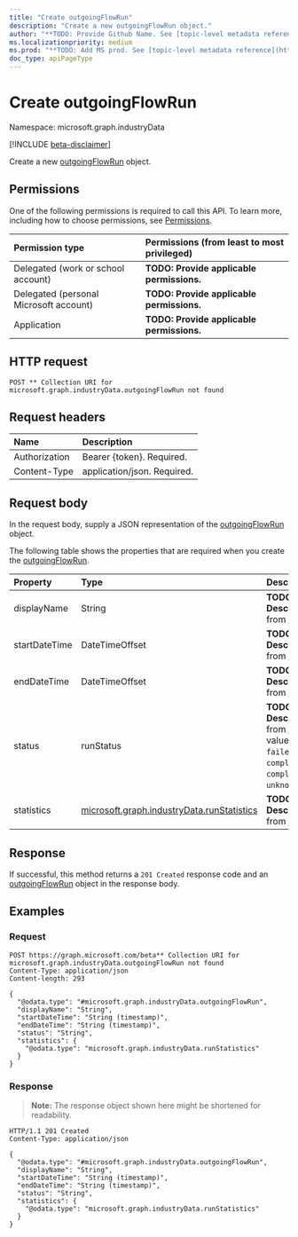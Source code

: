 ```yaml
---
title: "Create outgoingFlowRun"
description: "Create a new outgoingFlowRun object."
author: "**TODO: Provide Github Name. See [topic-level metadata reference](https://msgo.azurewebsites.net/add/document/guidelines/metadata.html#topic-level-metadata)**"
ms.localizationpriority: medium
ms.prod: "**TODO: Add MS prod. See [topic-level metadata reference](https://msgo.azurewebsites.net/add/document/guidelines/metadata.html#topic-level-metadata)**"
doc_type: apiPageType
---
```


# Create outgoingFlowRun
Namespace: microsoft.graph.industryData

[!INCLUDE [beta-disclaimer](../../includes/beta-disclaimer.md)]

Create a new [outgoingFlowRun](../resources/industrydata-outgoingflowrun.md) object.

## Permissions
One of the following permissions is required to call this API. To learn more, including how to choose permissions, see [Permissions](/graph/permissions-reference).

|Permission type|Permissions (from least to most privileged)|
|:---|:---|
|Delegated (work or school account)|**TODO: Provide applicable permissions.**|
|Delegated (personal Microsoft account)|**TODO: Provide applicable permissions.**|
|Application|**TODO: Provide applicable permissions.**|

## HTTP request

<!-- {
  "blockType": "ignored"
}
-->
``` http
POST ** Collection URI for microsoft.graph.industryData.outgoingFlowRun not found
```

## Request headers
|Name|Description|
|:---|:---|
|Authorization|Bearer {token}. Required.|
|Content-Type|application/json. Required.|

## Request body
In the request body, supply a JSON representation of the [outgoingFlowRun](../resources/industrydata-outgoingflowrun.md) object.

The following table shows the properties that are required when you create the [outgoingFlowRun](../resources/industrydata-outgoingflowrun.md).

|Property|Type|Description|
|:---|:---|:---|
|displayName|String|**TODO: Add Description** Inherited from [run](../resources/industrydata-run.md)|
|startDateTime|DateTimeOffset|**TODO: Add Description** Inherited from [run](../resources/industrydata-run.md)|
|endDateTime|DateTimeOffset|**TODO: Add Description** Inherited from [run](../resources/industrydata-run.md)|
|status|runStatus|**TODO: Add Description** Inherited from [run](../resources/industrydata-run.md). The possible values are: `running`, `failed`, `completed`, `completedWithErrors`, `completedWithWarnings`, `unknownFutureValue`.|
|statistics|[microsoft.graph.industryData.runStatistics](../resources/industrydata-runstatistics.md)|**TODO: Add Description** Inherited from [run](../resources/industrydata-run.md)|



## Response

If successful, this method returns a `201 Created` response code and an [outgoingFlowRun](../resources/industrydata-outgoingflowrun.md) object in the response body.

## Examples

### Request
<!-- {
  "blockType": "request",
  "name": "create_outgoingflowrun_from_"
}
-->
``` http
POST https://graph.microsoft.com/beta** Collection URI for microsoft.graph.industryData.outgoingFlowRun not found
Content-Type: application/json
Content-length: 293

{
  "@odata.type": "#microsoft.graph.industryData.outgoingFlowRun",
  "displayName": "String",
  "startDateTime": "String (timestamp)",
  "endDateTime": "String (timestamp)",
  "status": "String",
  "statistics": {
    "@odata.type": "microsoft.graph.industryData.runStatistics"
  }
}
```


### Response
>**Note:** The response object shown here might be shortened for readability.
<!-- {
  "blockType": "response",
  "truncated": true,
  "@odata.type": "microsoft.graph.industryData.outgoingFlowRun"
}
-->
``` http
HTTP/1.1 201 Created
Content-Type: application/json

{
  "@odata.type": "#microsoft.graph.industryData.outgoingFlowRun",
  "displayName": "String",
  "startDateTime": "String (timestamp)",
  "endDateTime": "String (timestamp)",
  "status": "String",
  "statistics": {
    "@odata.type": "microsoft.graph.industryData.runStatistics"
  }
}
```


